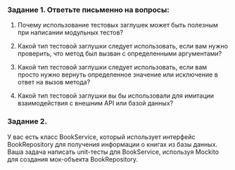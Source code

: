### Задание 1. Ответьте письменно на вопросы:

1. Почему использование тестовых заглушек может быть полезным при написании модульных тестов?

2. Какой тип тестовой заглушки следует использовать, если вам нужно проверить, что метод был вызван с определенными аргументами?

3. Какой тип тестовой заглушки следует использовать, если вам просто нужно вернуть определенное значение или исключение в ответ на вызов метода?

4. Какой тип тестовой заглушки вы бы использовали для имитации  взаимодействия с внешним API или базой данных?

### Задание 2.

У вас есть класс BookService, который использует интерфейс BookRepository для получения информации о книгах из базы данных. Ваша задача написать unit-тесты для BookService, используя Mockito для создания мок-объекта BookRepository.